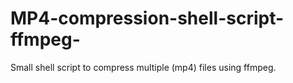 # MP4-compression-shell-script-ffmpeg-
Small shell script to compress multiple (mp4) files using ffmpeg.

